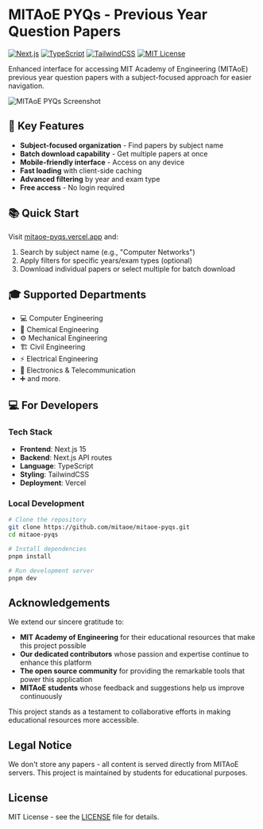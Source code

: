 # MITAoE PYQs - Previous Year Question Papers

[![Next.js](https://img.shields.io/badge/Next.js-15-black?style=flat-square)](https://nextjs.org/)
[![TypeScript](https://img.shields.io/badge/TypeScript-5-blue?style=flat-square)](https://www.typescriptlang.org/)
[![TailwindCSS](https://img.shields.io/badge/TailwindCSS-3-38B2AC?style=flat-square)](https://tailwindcss.com/)
[![MIT License](https://img.shields.io/badge/license-MIT-green?style=flat-square)](#license)

Enhanced interface for accessing MIT Academy of Engineering (MITAoE) previous year question papers with a subject-focused approach for easier navigation.

![MITAoE PYQs Screenshot](https://mitaoe-pyqs.vercel.app/og-image.png)

## 🎯 Key Features

- **Subject-focused organization** - Find papers by subject name
- **Batch download capability** - Get multiple papers at once
- **Mobile-friendly interface** - Access on any device
- **Fast loading** with client-side caching
- **Advanced filtering** by year and exam type
- **Free access** - No login required

## 📚 Quick Start

Visit [mitaoe-pyqs.vercel.app](https://mitaoe-pyqs.vercel.app) and:
1. Search by subject name (e.g., "Computer Networks")
2. Apply filters for specific years/exam types (optional)
3. Download individual papers or select multiple for batch download

## 🎓 Supported Departments

- 💻 Computer Engineering
- 🧪 Chemical Engineering
- ⚙️ Mechanical Engineering
- 🏗️ Civil Engineering
- ⚡ Electrical Engineering
- 📡 Electronics & Telecommunication
- ➕ and more.

## 💻 For Developers

### Tech Stack

- **Frontend**: Next.js 15
- **Backend**: Next.js API routes
- **Language**: TypeScript
- **Styling**: TailwindCSS
- **Deployment**: Vercel

### Local Development

```bash
# Clone the repository
git clone https://github.com/mitaoe/mitaoe-pyqs.git
cd mitaoe-pyqs

# Install dependencies
pnpm install

# Run development server
pnpm dev
```

## Acknowledgements

We extend our sincere gratitude to:

- **MIT Academy of Engineering** for their educational resources that make this project possible
- **Our dedicated contributors** whose passion and expertise continue to enhance this platform
- **The open source community** for providing the remarkable tools that power this application
- **MITAoE students** whose feedback and suggestions help us improve continuously

This project stands as a testament to collaborative efforts in making educational resources more accessible.

## Legal Notice

We don't store any papers - all content is served directly from MITAoE servers. This project is maintained by students for educational purposes.

## License

MIT License - see the [LICENSE](LICENSE) file for details.
